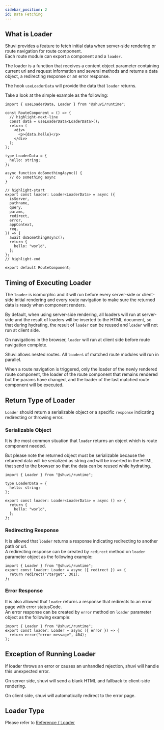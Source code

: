 ```yaml
---
sidebar_position: 2
id: Data Fetching
---
```


## What is Loader

Shuvi provides a feature to fetch initial data when server-side rendering or route navigation for route component.  
Each route module can export a component and a `loader`.

The loader is a function that receives a content object parameter containing current url and request information and several methods and returns a data object, a redirecting response or an error response.

The hook `useLoaderData` will provide the data that `loader` returns.

Take a look at the simple example as the following:

```tsx
import { useLoaderData, Loader } from "@shuvi/runtime";

const RouteComponent = () => {
  // highlight-next-line
  const data = useLoaderData<LoaderData>();
  return (
    <div>
      <p>{data.hello}</p>
    </div>
  );
};

type LoaderData = {
  hello: string;
};

async function doSomethingAsync() {
  // do something async
}

// highlight-start
export const loader: Loader<LoaderData> = async ({
  isServer,
  pathname,
  query,
  params,
  redirect,
  error,
  appContext,
  req,
}) => {
  await doSomethingAsync();
  return {
    hello: "world",
  };
};
// highlight-end

export default RouteComponent;
```

## Timing of Executing Loader

The `loader` is isomorphic and it will run before every server-side or client-side initial rendering and every route navigation to make sure the returned data is ready when component renders.

By default, when using server-side rendering, all loaders will run at server-side and the result of loaders will be inserted to the HTML document, so that during hydrating, the result of `loader` can be reused and `loader` will not run at client side.

On navigations in the browser, `loader` will run at client side before route navigation complete.

Shuvi allows nested routes. All `loader`s of matched route modules will run in parallel.

When a route navigation is triggered, only the loader of the newly rendered route component, the loader of the route component that remains rendered but the params have changed, and the loader of the last matched route component will be executed.

## Return Type of Loader

`Loader` should return a serializable object or a specific `response` indicating redirecting or throwing error.

### Serializable Object

It is the most common situation that `loader` returns an object which is route component needed.

But please note the returned object must be serializable because the returned data will be serialized as string and will be inserted in the HTML that send to the browser so that the data can be reused while hydrating.

```tsx
import { Loader } from "@shuvi/runtime";

type LoaderData = {
  hello: string;
};

export const loader: Loader<LoaderData> = async () => {
  return {
    hello: "world",
  };
};
```

### Redirecting Response

It is allowed that `loader` returns a response indicating redirecting to another path or url.  
A redirecting response can be created by `redirect` method on `loader` parameter object as the following example:

```tsx
import { Loader } from "@shuvi/runtime";
export const loader: Loader = async ({ redirect }) => {
  return redirect("/target", 301);
};
```

### Error Response

It is also allowed that `loader` returns a response that redirects to an error page with error statusCode.  
An error response can be created by `error` method on `loader` parameter object as the following example:

```tsx
import { Loader } from "@shuvi/runtime";
export const loader: Loader = async ({ error }) => {
  return error("error message", 404);
};
```

## Exception of Running Loader

If loader throws an error or causes an unhandled rejection, shuvi will handle this unexpected error.

On server side, shuvi will send a blank HTML and fallback to client-side rendering.

On client side, shuvi will automatically redirect to the error page.

## Loader Type

Please refer to [Reference / Loader](../old-reference/loader)
